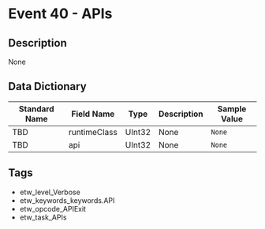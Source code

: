 # Event 40 - APIs

## Description
None

## Data Dictionary
|Standard Name|Field Name|Type|Description|Sample Value|
|---|---|---|---|---|
|TBD|runtimeClass|UInt32|None|`None`|
|TBD|api|UInt32|None|`None`|

## Tags
* etw_level_Verbose
* etw_keywords_keywords.API
* etw_opcode_APIExit
* etw_task_APIs
